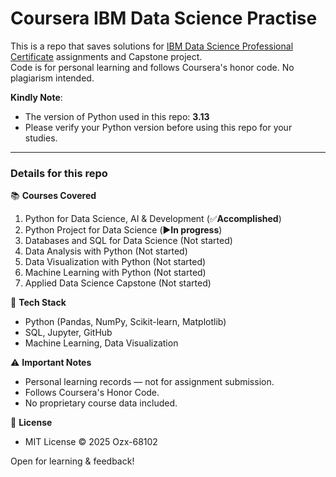 # Coursera IBM Data Science Practise
This is a repo that saves solutions for [IBM Data Science Professional Certificate](https://www.coursera.org/professional-certificates/ibm-data-science) assignments and Capstone project.<br />
Code is for personal learning and follows Coursera's honor code. No plagiarism intended.

**Kindly Note**:
- The version of Python used in this repo: **3.13**
- Please verify your Python version before using this repo for your studies.

****
### Details for this repo

📚 **Courses Covered**
1. Python for Data Science, AI & Development (✅**Accomplished**)
2. Python Project for Data Science (▶️**In progress**)
3. Databases and SQL for Data Science (Not started)
4. Data Analysis with Python (Not started)
5. Data Visualization with Python (Not started)
6. Machine Learning with Python (Not started)
7. Applied Data Science Capstone (Not started)

🔧 **Tech Stack**
- Python (Pandas, NumPy, Scikit-learn, Matplotlib)
- SQL, Jupyter, GitHub
- Machine Learning, Data Visualization

⚠️ **Important Notes**
- Personal learning records — not for assignment submission.
- Follows Coursera's Honor Code.
- No proprietary course data included.

📜 **License**
- MIT License © 2025 Ozx-68102

Open for learning & feedback!
